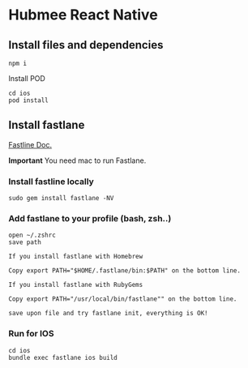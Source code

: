 # Hubmee React Native

## Install files and dependencies

```
npm i
```

Install POD

```text
cd ios
pod install
```

## Install fastlane

[Fastline Doc.](https://docs.fastlane.tools/getting-started/ios/setup/)

__Important__ You need mac to run Fastlane.

### Install fastline locally

` sudo gem install fastlane -NV `

### Add fastlane to your profile (bash, zsh..)
```
open ~/.zshrc
save path

If you install fastlane with Homebrew

Copy export PATH="$HOME/.fastlane/bin:$PATH" on the bottom line.

If you install fastlane with RubyGems

Copy export PATH="/usr/local/bin/fastlane"" on the bottom line.

save upon file and try fastlane init, everything is OK!
```

### Run for IOS

```shell
cd ios
bundle exec fastlane ios build
```